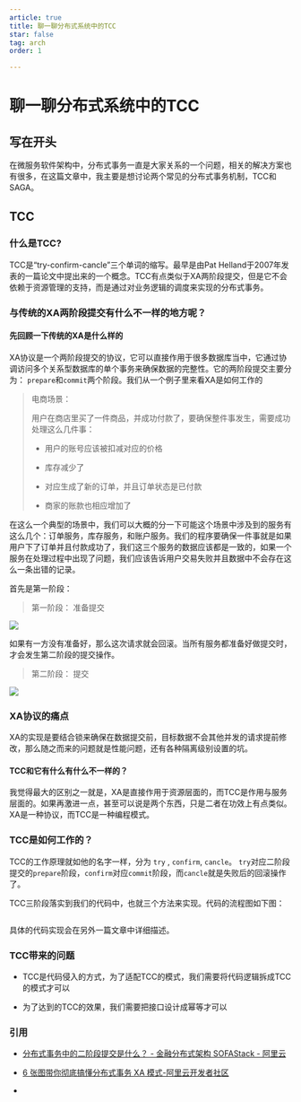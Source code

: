 ```yaml
---
article: true 
title: 聊一聊分布式系统中的TCC
star: false
tag: arch
order: 1

---
```


# 聊一聊分布式系统中的TCC

## 写在开头

在微服务软件架构中，分布式事务一直是大家关系的一个问题，相关的解决方案也有很多，在这篇文章中，我主要是想讨论两个常见的分布式事务机制，TCC和SAGA。

## TCC

### 什么是TCC?

TCC是“try-confirm-cancle”三个单词的缩写。最早是由Pat Helland于2007年发表的一篇论文中提出来的一个概念。TCC有点类似于XA两阶段提交，但是它不会依赖于资源管理的支持，而是通过对业务逻辑的调度来实现的分布式事务。

### 与传统的XA两阶段提交有什么不一样的地方呢？

#### 先回顾一下传统的XA是什么样的

XA协议是一个两阶段提交的协议，它可以直接作用于很多数据库当中，它通过协调访问多个关系型数据库的单个事务来确保数据的完整性。它的两阶段提交主要分为： `prepare`和`commit`两个阶段。我们从一个例子里来看XA是如何工作的



> 电商场景：
> 
> 用户在商店里买了一件商品，并成功付款了，要确保整件事发生，需要成功处理这么几件事：
> 
> - 用户的账号应该被扣减对应的价格
> 
> - 库存减少了
> 
> - 对应生成了新的订单，并且订单状态是已付款
> 
> - 商家的账款也相应增加了

在这么一个典型的场景中，我们可以大概的分一下可能这个场景中涉及到的服务有这么几个：订单服务，库存服务，和账户服务。我们的程序要确保一件事就是如果用户下了订单并且付款成功了，我们这三个服务的数据应该都是一致的，如果一个服务在处理过程中出现了问题，我们应该告诉用户交易失败并且数据中不会存在这么一条出错的记录。

首先是第一阶段：

> 第一阶段： 准备提交

![](https://golearning.oss-cn-shanghai.aliyuncs.com/obsidian20220911141513.png)

如果有一方没有准备好，那么这次请求就会回滚。当所有服务都准备好做提交时，才会发生第二阶段的提交操作。



> 第二阶段： 提交

![](https://golearning.oss-cn-shanghai.aliyuncs.com/obsidian20220911150456.png)


### XA协议的痛点

XA的实现是要结合锁来确保在数据提交前，目标数据不会其他并发的请求提前修改，那么随之而来的问题就是性能问题，还有各种隔离级别设置的坑。

#### TCC和它有什么有什么不一样的？

我觉得最大的区别之一就是，XA是直接作用于资源层面的，而TCC是作用与服务层面的。如果再激进一点，甚至可以说是两个东西，只是二者在功效上有点类似。XA是一种协议，而TCC是一种编程模式。



### TCC是如何工作的？

TCC的工作原理就如他的名字一样，分为 `try` ,  `confirm`, `cancle`。 `try`对应二阶段提交的`prepare`阶段，`confirm`对应`commit`阶段，而`cancle`就是失败后的回滚操作了。

TCC三阶段落实到我们的代码中，也就三个方法来实现。代码的流程图如下图：

<img title="" src="https://golearning.oss-cn-shanghai.aliyuncs.com/obsidian20220911145118.png" alt="" data-align="center">

具体的代码实现会在另外一篇文章中详细描述。



### TCC带来的问题

- TCC是代码侵入的方式，为了适配TCC的模式，我们需要将代码逻辑拆成TCC的模式才可以

- 为了达到的TCC的效果，我们需要把接口设计成幂等才可以







### 引用

- [分布式事务中的二阶段提交是什么？ - 金融分布式架构 SOFAStack - 阿里云](https://help.aliyun.com/document_detail/132896.html)

- [6 张图带你彻底搞懂分布式事务 XA 模式-阿里云开发者社区](https://developer.aliyun.com/article/783796)

- 
